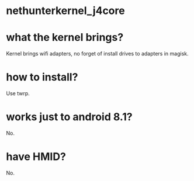 # nethunterkernel_j4core


# what the kernel brings? 
Kernel brings wifi adapters, no forget of 
install drives to adapters in magisk.

# how to install? 
Use twrp.

# works just to android 8.1?
No.

# have HMID? 
No.

